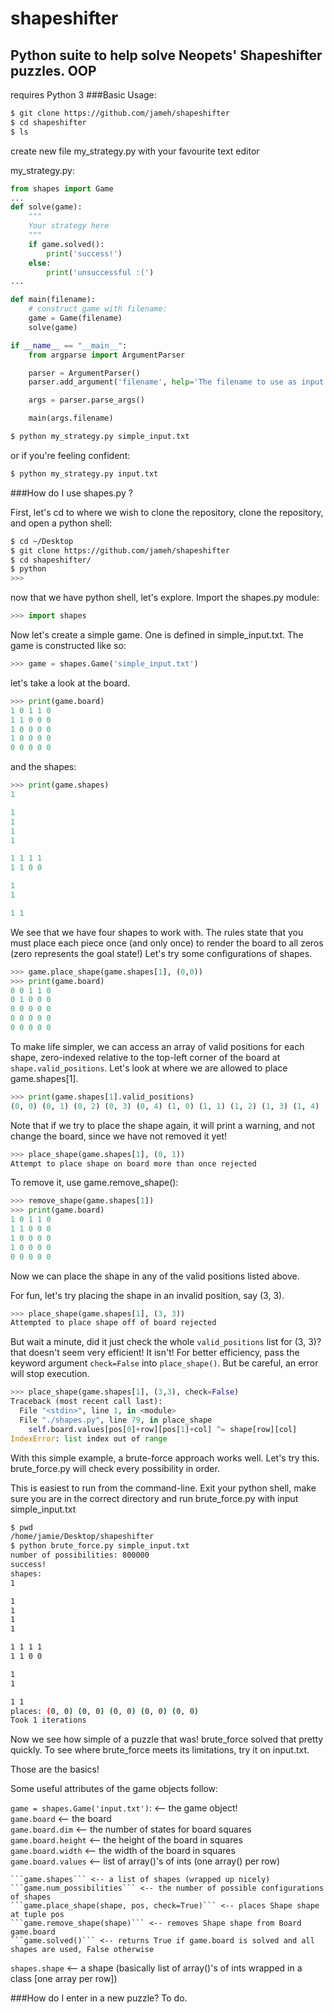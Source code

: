 shapeshifter
============

Python suite to help solve Neopets' Shapeshifter puzzles.  OOP
--------------------------------------------------------------

requires Python 3
###Basic Usage:

```bash
$ git clone https://github.com/jameh/shapeshifter
$ cd shapeshifter
$ ls
```
create new file my_strategy.py with your favourite text editor

my_strategy.py:

```python
from shapes import Game
...
def solve(game):
    """
    Your strategy here
    """
    if game.solved():
        print('success!')
    else:
        print('unsuccessful :(')
...

def main(filename):
    # construct game with filename:
    game = Game(filename)
    solve(game)

if __name__ == "__main__":
    from argparse import ArgumentParser

    parser = ArgumentParser()
    parser.add_argument('filename', help='The filename to use as input.')

    args = parser.parse_args()

    main(args.filename)
```


```bash
$ python my_strategy.py simple_input.txt
```

or if you're feeling confident:

```bash
$ python my_strategy.py input.txt
```


###How do I use shapes.py ?

First, let's cd to where we wish to clone the repository, clone the repository, and open a python shell:

```bash
$ cd ~/Desktop
$ git clone https://github.com/jameh/shapeshifter
$ cd shapeshifter/
$ python
>>>
```

now that we have python shell, let's explore. Import the shapes.py module:

```python
>>> import shapes
```

Now let's create a simple game. One is defined in simple_input.txt.
The game is constructed like so:

```python
>>> game = shapes.Game('simple_input.txt')
```

let's take a look at the board.

```python
>>> print(game.board)
1 0 1 1 0
1 1 0 0 0
1 0 0 0 0
1 0 0 0 0
0 0 0 0 0
```

and the shapes:

```python
>>> print(game.shapes)
1

1
1
1
1

1 1 1 1
1 1 0 0

1
1

1 1
```

We see that we have four shapes to work with.  The rules state that you must place each piece once (and only once) to render the board to all zeros (zero represents the goal state!)
Let's try some configurations of shapes.

```python
>>> game.place_shape(game.shapes[1], (0,0))
>>> print(game.board)
0 0 1 1 0
0 1 0 0 0
0 0 0 0 0
0 0 0 0 0
0 0 0 0 0
```

To make life simpler, we can access an array of valid positions for each shape, zero-indexed relative to the top-left corner of the board at ```shape.valid_positions```. Let's look at where we are allowed to place game.shapes[1].

```python
>>> print(game.shapes[1].valid_positions)
(0, 0) (0, 1) (0, 2) (0, 3) (0, 4) (1, 0) (1, 1) (1, 2) (1, 3) (1, 4)
```

Note that if we try to place the shape again, it will print a warning, and not change the board, since we have not removed it yet!

```python
>>> place_shape(game.shapes[1], (0, 1))
Attempt to place shape on board more than once rejected
```

To remove it, use game.remove_shape():

```python
>>> remove_shape(game.shapes[1])
>>> print(game.board)
1 0 1 1 0
1 1 0 0 0
1 0 0 0 0
1 0 0 0 0
0 0 0 0 0
```

Now we can place the shape in any of the valid positions listed above.

For fun, let's try placing the shape in an invalid position, say (3, 3).

```python
>>> place_shape(game.shapes[1], (3, 3))
Attempted to place shape off of board rejected
```

But wait a minute, did it just check the whole ```valid_positions``` list for (3, 3)? that doesn't seem very efficient! It isn't! For better efficiency, pass the keyword argument ```check=False``` into ```place_shape()```. But be careful, an error will stop execution.

```python
>>> place_shape(game.shapes[1], (3,3), check=False)
Traceback (most recent call last):
  File "<stdin>", line 1, in <module>
  File "./shapes.py", line 79, in place_shape
    self.board.values[pos[0]+row][pos[1]+col] ^= shape[row][col]
IndexError: list index out of range
```

With this simple example, a brute-force approach works well. Let's try this. brute_force.py will check every possibility in order.

This is easiest to run from the command-line. Exit your python shell, make sure you are in the correct directory and run brute_force.py with input simple_input.txt

```bash
$ pwd
/home/jamie/Desktop/shapeshifter
$ python brute_force.py simple_input.txt
number of possibilities: 800000
success!
shapes:
1

1
1
1
1

1 1 1 1
1 1 0 0

1
1

1 1
places: (0, 0) (0, 0) (0, 0) (0, 0) (0, 0)
Took 1 iterations
```

Now we see how simple of a puzzle that was! brute_force solved that pretty quickly. To see where brute_force meets its limitations, try it on input.txt.

Those are the basics!

Some useful attributes of the game objects follow:

```game = shapes.Game('input.txt')```: <-- the game object!  
    ```game.board``` <-- the board  
        ```game.board.dim``` <-- the number of states for board squares  
        ```game.board.height``` <-- the height of the board in squares  
        ```game.board.width``` <-- the width of the board in squares  
        ```game.board.values``` <-- list of array()'s of ints (one array() per row)  

    ```game.shapes``` <-- a list of shapes (wrapped up nicely)  
    ```game.num_possibilities``` <-- the number of possible configurations of shapes  
    ```game.place_shape(shape, pos, check=True)``` <-- places Shape shape at tuple pos  
    ```game.remove_shape(shape)``` <-- removes Shape shape from Board game.board  
    ```game.solved()``` <-- returns True if game.board is solved and all shapes are used, False otherwise  
```shapes.shape``` <-- a shape (basically list of array()'s of ints wrapped in a class [one array per row])

###How do I enter in a new puzzle?
To do.

